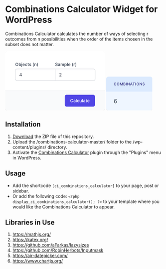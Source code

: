 # Combinations Calculator Widget for WordPress

Combinations Calculator calculates the number of ways of selecting r outcomes from n possibilities when the order of the items chosen in the subset does not matter.

![Combinations Calculator Input Form](/assets/images/screenshot-1.png "Combinations Calculator Input Form")
![Combinations Calculator Calculation Results](/assets/images/screenshot-2.png "Combinations Calculator Calculation Results")

## Installation

1. [Download](https://github.com/pub-calculator-io/age-calculator/archive/refs/heads/master.zip) the ZIP file of this repository.
2. Upload the /combinations-calculator-master/ folder to the /wp-content/plugins/ directory.
3. Activate the [Combinations Calculator](https://www.calculator.io/combinations-calculator/ "Combinations Calculator Homepage") plugin through the "Plugins" menu in WordPress.

## Usage
* Add the shortcode `[ci_combinations_calculator]` to your page, post or sidebar.
* Or add the following code: `<?php display_ci_combinations_calculator(); ?>` to your template where you would like the Combinations Calculator to appear.

## Libraries in Use
1. https://mathjs.org/
2. https://katex.org/
3. https://github.com/aFarkas/lazysizes
4. https://github.com/RobinHerbots/Inputmask
5. https://air-datepicker.com/
6. https://www.chartjs.org/
